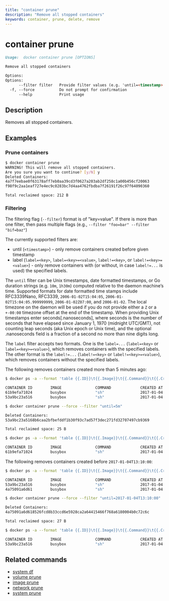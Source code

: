 ```yaml
---
title: "container prune"
description: "Remove all stopped containers"
keywords: container, prune, delete, remove
---
```


<!-- This file is maintained within the docker/cli GitHub
     repository at https://github.com/yuyangjack/docker-cli/. Make all
     pull requests against that repo. If you see this file in
     another repository, consider it read-only there, as it will
     periodically be overwritten by the definitive file. Pull
     requests which include edits to this file in other repositories
     will be rejected.
-->

# container prune

```markdown
Usage:	docker container prune [OPTIONS]

Remove all stopped containers

Options:
Options:
      --filter filter   Provide filter values (e.g. 'until=<timestamp>')
  -f, --force           Do not prompt for confirmation
      --help            Print usage
```

## Description

Removes all stopped containers.

## Examples

### Prune containers

```bash
$ docker container prune
WARNING! This will remove all stopped containers.
Are you sure you want to continue? [y/N] y
Deleted Containers:
4a7f7eebae0f63178aff7eb0aa39cd3f0627a203ab2df258c1a00b456cf20063
f98f9c2aa1eaf727e4ec9c0283bc7d4aa4762fbdba7f26191f26c97f64090360

Total reclaimed space: 212 B
```

### Filtering

The filtering flag (`--filter`) format is of "key=value". If there is more
than one filter, then pass multiple flags (e.g., `--filter "foo=bar" --filter "bif=baz"`)

The currently supported filters are:

* until (`<timestamp>`) - only remove containers created before given timestamp
* label (`label=<key>`, `label=<key>=<value>`, `label!=<key>`, or `label!=<key>=<value>`) - only remove containers with (or without, in case `label!=...` is used) the specified labels.

The `until` filter can be Unix timestamps, date formatted
timestamps, or Go duration strings (e.g. `10m`, `1h30m`) computed
relative to the daemon machine’s time. Supported formats for date
formatted time stamps include RFC3339Nano, RFC3339, `2006-01-02T15:04:05`,
`2006-01-02T15:04:05.999999999`, `2006-01-02Z07:00`, and `2006-01-02`. The local
timezone on the daemon will be used if you do not provide either a `Z` or a
`+-00:00` timezone offset at the end of the timestamp.  When providing Unix
timestamps enter seconds[.nanoseconds], where seconds is the number of seconds
that have elapsed since January 1, 1970 (midnight UTC/GMT), not counting leap
seconds (aka Unix epoch or Unix time), and the optional .nanoseconds field is a
fraction of a second no more than nine digits long.

The `label` filter accepts two formats. One is the `label=...` (`label=<key>` or `label=<key>=<value>`),
which removes containers with the specified labels. The other
format is the `label!=...` (`label!=<key>` or `label!=<key>=<value>`), which removes
containers without the specified labels.

The following removes containers created more than 5 minutes ago:

```bash
$ docker ps -a --format 'table {{.ID}}\t{{.Image}}\t{{.Command}}\t{{.CreatedAt}}\t{{.Status}}'

CONTAINER ID        IMAGE               COMMAND             CREATED AT                      STATUS
61b9efa71024        busybox             "sh"                2017-01-04 13:23:33 -0800 PST   Exited (0) 41 seconds ago
53a9bc23a516        busybox             "sh"                2017-01-04 13:11:59 -0800 PST   Exited (0) 12 minutes ago

$ docker container prune --force --filter "until=5m"

Deleted Containers:
53a9bc23a5168b6caa2bfbefddf1b30f93c7ad57f3dec271fd32707497cb9369

Total reclaimed space: 25 B

$ docker ps -a --format 'table {{.ID}}\t{{.Image}}\t{{.Command}}\t{{.CreatedAt}}\t{{.Status}}'

CONTAINER ID        IMAGE               COMMAND             CREATED AT                      STATUS
61b9efa71024        busybox             "sh"                2017-01-04 13:23:33 -0800 PST   Exited (0) 44 seconds ago
```

The following removes containers created before `2017-01-04T13:10:00`:

```bash
$ docker ps -a --format 'table {{.ID}}\t{{.Image}}\t{{.Command}}\t{{.CreatedAt}}\t{{.Status}}'

CONTAINER ID        IMAGE               COMMAND             CREATED AT                      STATUS
53a9bc23a516        busybox             "sh"                2017-01-04 13:11:59 -0800 PST   Exited (0) 7 minutes ago
4a75091a6d61        busybox             "sh"                2017-01-04 13:09:53 -0800 PST   Exited (0) 9 minutes ago

$ docker container prune --force --filter "until=2017-01-04T13:10:00"

Deleted Containers:
4a75091a6d618526fcd8b33ccd6e5928ca2a64415466f768a6180004b0c72c6c

Total reclaimed space: 27 B

$ docker ps -a --format 'table {{.ID}}\t{{.Image}}\t{{.Command}}\t{{.CreatedAt}}\t{{.Status}}'

CONTAINER ID        IMAGE               COMMAND             CREATED AT                      STATUS
53a9bc23a516        busybox             "sh"                2017-01-04 13:11:59 -0800 PST   Exited (0) 9 minutes ago
```

## Related commands

* [system df](system_df.md)
* [volume prune](volume_prune.md)
* [image prune](image_prune.md)
* [network prune](network_prune.md)
* [system prune](system_prune.md)
